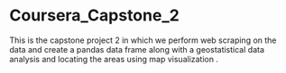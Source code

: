 # Coursera_Capstone_2
This is the capstone project 2 in which we perform web scraping on the data and create a pandas data frame along with a geostatistical data analysis and locating the areas using map visualization .
